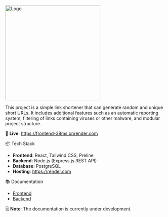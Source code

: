 <img src="https://i.imgur.com/yMPGPnj.png" alt="Logo" width="300"/>

This project is a simple link shortener that can generate random and unique short URLs. It includes additional features such as an automatic reporting system, filtering of links containing viruses or other malware, and modular project structure.

🧪 **Live**: https://frontend-38ms.onrender.com

📦 Tech Stack

- **Frontend**: React, Tailwind CSS, Preline
- **Backend**: Node.js (Express.js REST API)
- **Database**: PostgreSQL
- **Hosting**: https://render.com

📚 Documentation

- [Frontend](https://github.com/SoLink-Project/Frontend)
- [Backend](https://github.com/SoLink-Project/Backend)

🗒️ **Note**: The documentation is currently under development.
